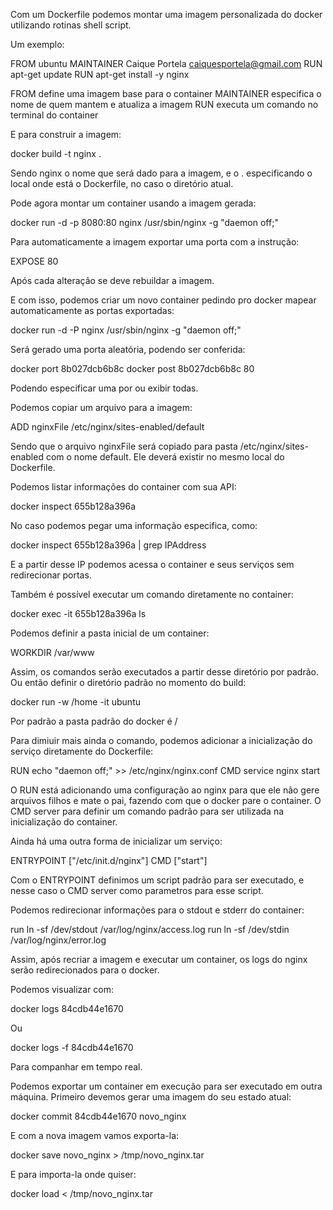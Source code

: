 Com um Dockerfile podemos montar uma imagem personalizada do docker utilizando rotinas shell script.

Um exemplo:

FROM ubuntu
MAINTAINER Caique Portela <caiquesportela@gmail.com>
RUN apt-get update
RUN apt-get install -y nginx

FROM define uma imagem base para o container
MAINTAINER especifica o nome de quem mantem e atualiza a imagem
RUN executa um comando no terminal do container

E para construir a imagem:

docker build -t nginx .

Sendo nginx o nome que será dado para a imagem, e o . especificando o local onde está o Dockerfile, no caso o diretório atual.

Pode agora montar um container usando a imagem gerada:

docker run -d -p 8080:80 nginx /usr/sbin/nginx -g "daemon off;"

Para automaticamente a imagem exportar uma porta com a instrução:

EXPOSE 80

Após cada alteração se deve rebuildar a imagem.

E com isso, podemos criar um novo container pedindo pro docker mapear automaticamente as portas exportadas:

docker run -d -P nginx /usr/sbin/nginx -g "daemon off;"

Será gerado uma porta aleatória, podendo ser conferida:

docker port 8b027dcb6b8c
docker post 8b027dcb6b8c 80

Podendo especificar uma por ou exibir todas.

Podemos copiar um arquivo para a imagem:

ADD nginxFile /etc/nginx/sites-enabled/default

Sendo que o arquivo nginxFile será copiado para pasta /etc/nginx/sites-enabled com o nome default.
Ele deverá existir no mesmo local do Dockerfile.

Podemos listar informações do container com sua API:

docker inspect 655b128a396a

No caso podemos pegar uma informação especifica, como:

docker inspect 655b128a396a | grep IPAddress

E a partir desse IP podemos acessa o container e seus serviços sem redirecionar portas.

Também é possível executar um comando diretamente no container:

docker exec -it 655b128a396a ls

Podemos definir a pasta inicial de um container:

WORKDIR /var/www

Assim, os comandos serão executados a partir desse diretório por padrão.
Ou então definir o diretório padrão no momento do build:

docker run -w /home -it ubuntu

Por padrão a pasta padrão do docker é /

Para dimiuir mais ainda o comando, podemos adicionar a inicialização do serviço diretamente do Dockerfile:

RUN echo "daemon off;" >> /etc/nginx/nginx.conf
CMD service nginx start

O RUN está adicionando uma configuração ao nginx para que ele não gere arquivos filhos e mate o pai, fazendo com que o docker pare o container.
O CMD server para definir um comando padrão para ser utilizada na inicialização do container.

Ainda há uma outra forma de inicializar um serviço:

ENTRYPOINT ["/etc/init.d/nginx"]
CMD ["start"]

Com o ENTRYPOINT definimos um script padrão para ser executado, e nesse caso o CMD server como parametros para esse script.

Podemos redirecionar informações para o stdout e stderr do container:

run ln -sf /dev/stdout /var/log/nginx/access.log
run ln -sf /dev/stdin /var/log/nginx/error.log

Assim, após recriar a imagem e executar um container, os logs do nginx serão redirecionados para o docker.

Podemos visualizar com:

docker logs 84cdb44e1670

Ou

docker logs -f 84cdb44e1670

Para companhar em tempo real.

Podemos exportar um container em execução para ser executado em outra máquina.
Primeiro devemos gerar uma imagem do seu estado atual:

docker commit 84cdb44e1670 novo_nginx

E com a nova imagem vamos exporta-la:

docker save novo_nginx > /tmp/novo_nginx.tar

E para importa-la onde quiser:

docker load < /tmp/novo_nginx.tar

